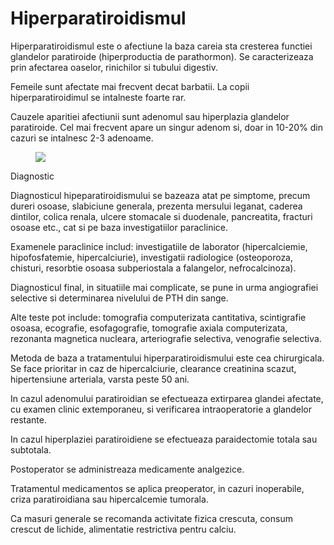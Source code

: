 
# Hiperparatiroidismul
Hiperparatiroidismul este o afectiune la baza careia sta cresterea functiei glandelor paratiroide (hiperproductia de parathormon). Se caracterizeaza prin afectarea oaselor, rinichilor si tubului digestiv.

Femeile sunt afectate mai frecvent decat barbatii. La copii hiperparatiroidimul se intalneste foarte rar.

Cauzele aparitiei afectiunii sunt adenomul sau hiperplazia glandelor paratiroide. Cel mai frecvent apare un singur adenom si, doar in 10-20% din cazuri se intalnesc 2-3 adenoame.
<figure class="left"><img src='http://4.bp.blogspot.com/-ms0GKsa4p0A/UjQDvradwXI/AAAAAAAAAbM/sfALPWavBw0/s1600/10275.jpg' /></figure>
Diagnostic

Diagnosticul hipeparatiroidismului se bazeaza atat pe simptome, precum dureri osoase, slabiciune generala, prezenta mersului leganat, caderea dintilor, colica renala, ulcere stomacale si duodenale, pancreatita, fracturi osoase etc., cat si pe baza investigatiilor paraclinice.

Examenele paraclinice includ: investigatiile de laborator (hipercalciemie, hipofosfatemie, hipercalciurie), investigatii radiologice (osteoporoza, chisturi, resorbtie osoasa subperiostala a falangelor, nefrocalcinoza).

Diagnosticul final, in situatiile mai complicate, se pune in urma angiografiei selective si determinarea nivelului de PTH din sange.

Alte teste pot include: tomografia computerizata cantitativa, scintigrafie osoasa, ecografie, esofagografie, tomografie axiala computerizata, rezonanta magnetica nucleara, arteriografie selectiva, venografie selectiva.


Metoda de baza a tratamentului hiperparatiroidismului este cea chirurgicala. Se face prioritar in caz de hipercalciurie, clearance creatinina scazut, hipertensiune arteriala, varsta peste 50 ani.

In cazul adenomului paratiroidian se efectueaza extirparea glandei afectate, cu examen clinic extemporaneu, si verificarea intraoperatorie a glandelor restante.

In cazul hiperplaziei paratiroidiene se efectueaza paraidectomie totala sau subtotala.

Postoperator se administreaza medicamente analgezice.

Tratamentul medicamentos se aplica preoperator, in cazuri inoperabile, criza paratiroidiana sau hipercalcemie tumorala.

Ca masuri generale se recomanda activitate fizica crescuta, consum crescut de lichide, alimentatie restrictiva pentru calciu.

 
